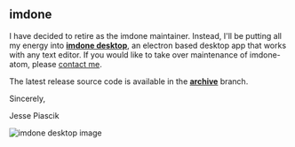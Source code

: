 imdone
----
I have decided to retire as the imdone maintainer.  Instead, I'll be putting all my energy into **[imdone desktop](https://imdone.io/docs)**, an electron based desktop app that works with any text editor.  If you would like to take over maintenance of imdone-atom, please [contact me](email:jesse@imdone.io).

The latest release source code is available in the **[archive](https://github.com/piascikj/imdone/tree/archive)** branch.

Sincerely,

Jesse Piascik

![imdone desktop image](https://imdone.io/docs/images/imdone-screenshot.png)
